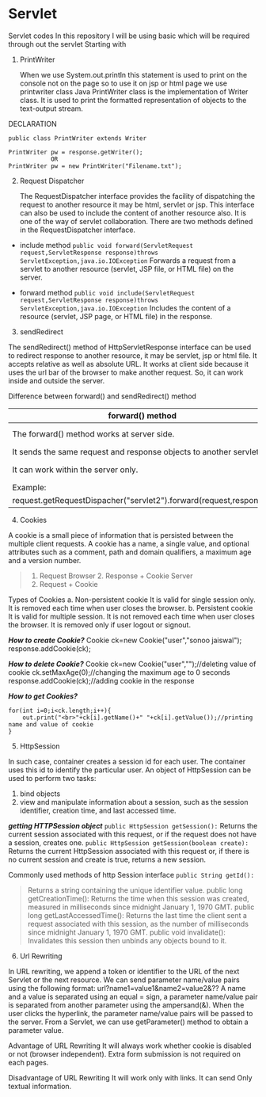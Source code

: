 # Servlet
Servlet codes
In this repository I will be using basic which will be required through out the servlet
Starting with
1. PrintWriter

	When we use System.out.println this statement is used to print on the console not on the page so to use it on jsp or html page we use printwriter class
Java PrintWriter class is the implementation of Writer class. It is used to print the formatted representation of objects to the text-output stream.

DECLARATION
```
public class PrintWriter extends Writer

PrintWriter pw = response.getWriter();
			OR
PrintWriter pw = new PrintWriter("Filename.txt");
```


2. Request Dispatcher
 
	The RequestDispatcher interface provides the facility of dispatching the request to another resource it may be html, servlet or jsp. 
This interface can also be used to include the content of another resource also. 
It is one of the way of servlet collaboration.
There are two methods defined in the RequestDispatcher interface.

* include method
`public void forward(ServletRequest request,ServletResponse response)throws ServletException,java.io.IOException`
	Forwards a request from a servlet to another resource (servlet, JSP file, or HTML file) on the server.

* forward method
`public void include(ServletRequest request,ServletResponse response)throws ServletException,java.io.IOException`
	Includes the content of a resource (servlet, JSP page, or HTML file) in the response.


3. sendRedirect

The sendRedirect() method of HttpServletResponse interface can be used to redirect response to another resource,
it may be servlet, jsp or html file.
It accepts relative as well as absolute URL.
It works at client side because it uses the url bar of the browser to make another request.
So, it can work inside and outside the server.

Difference between forward() and sendRedirect() method

forward() method|sendRedirect() method
----------------|---------------------
The forward() method works at server side.|The sendRedirect() method works at client side.
It sends the same request and response objects to another servlet.|always sends a new request.
It can work within the server only.|It can be used within and outside the server.
Example:|Example: 
request.getRequestDispacher("servlet2").forward(request,response);|response.sendRedirect("servlet2");


4. Cookies

A cookie is a small piece of information that is persisted between the multiple client requests.
A cookie has a name, a single value, and optional attributes such as a comment, path and domain qualifiers, a maximum age and a version number.
>	 1. Request
>Browser 2. Response + Cookie   Server
>	 3. Request + Cookie
 
Types of Cookies
    a. Non-persistent cookie
	It is valid for single session only.
	It is removed each time when user closes the browser.
    b. Persistent cookie
 	It is valid for multiple session.
 	It is not removed each time when user closes the browser.
 	It is removed only if user logout or signout.
 
***How to create Cookie?***
Cookie ck=new Cookie("user","sonoo jaiswal");
response.addCookie(ck);

***How to delete Cookie?***
Cookie ck=new Cookie("user","");//deleting value of cookie
ck.setMaxAge(0);//changing the maximum age to 0 seconds
response.addCookie(ck);//adding cookie in the response  
 
***How to get Cookies?***
```Cookie ck[]=request.getCookies();  
for(int i=0;i<ck.length;i++){  
	out.print("<br>"+ck[i].getName()+" "+ck[i].getValue());//printing name and value of cookie  
}
```

5. HttpSession

In such case, container creates a session id for each user.
The container uses this id to identify the particular user.
An object of HttpSession can be used to perform two tasks:
1. bind objects
2. view and manipulate information about a session, such as the session identifier, creation time, and last accessed time. 

***getting HTTPSession object***
```public HttpSession getSession():```
	Returns the current session associated with this request, or if the request does not have a session, creates one.
```public HttpSession getSession(boolean create):```
	Returns the current HttpSession associated with this request or, if there is no current session and create is true,
 	returns a new session.

Commonly used methods of http Session interface
```public String getId():```
>	Returns a string containing the unique identifier value.
public long getCreationTime():
	Returns the time when this session was created, measured in milliseconds since midnight January 1, 1970 GMT.
public long getLastAccessedTime():
	Returns the last time the client sent a request associated with this session,
	as the number of milliseconds since midnight January 1, 1970 GMT.
public void invalidate():
	Invalidates this session then unbinds any objects bound to it.
    
    
6. Url Rewriting

In URL rewriting, we append a token or identifier to the URL of the next Servlet or the next resource. 
We can send parameter name/value pairs using the following format:
url?name1=value1&name2=value2&??
A name and a value is separated using an equal = sign, 
a parameter name/value pair is separated from another parameter using the ampersand(&).
When the user clicks the hyperlink, the parameter name/value pairs will be passed to the server.
From a Servlet, we can use getParameter() method to obtain a parameter value.

Advantage of URL Rewriting
	It will always work whether cookie is disabled or not (browser independent).
	Extra form submission is not required on each pages.

Disadvantage of URL Rewriting
	It will work only with links.
	It can send Only textual information.

